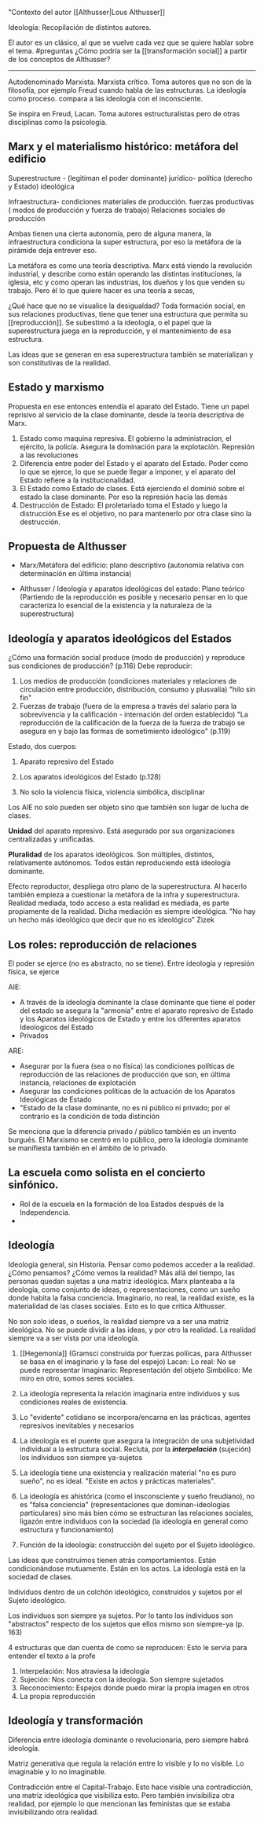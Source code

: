 "Contexto del autor [[Althusser|Lous Althusser]]

Ideología: Recopilación de distintos autores. 

El autor es un clásico, al que se vuelve cada vez que se quiere hablar sobre el tema. 
#preguntas ¿Cómo podría ser la [[transformación social]] a partir de los conceptos de Althusser?

---
Autodenominado Marxista. Marxista crítico. Toma autores que no son de la filosofía, por ejemplo Freud cuando habla de las estructuras. La ideología como proceso. compara a las ideología con el inconsciente. 

Se inspira en Freud, Lacan. Toma autores estructuralistas pero de otras disciplinas como la psicología. 


## Marx y el materialismo histórico: metáfora del edificio

Superestructure - (legitiman el poder dominante) jurídico- política (derecho y Estado)  ideológica

Infraestructura- condiciones materiales de producción. fuerzas productivas ( modos de producción y fuerza de trabajo) Relaciones sociales de producción



Ambas tienen una cierta autonomía, pero de alguna manera, la infraestructura condiciona la super estructura, por eso la metáfora de la pirámide deja entrever eso.

La metáfora es como una teoría descriptiva. Marx está viendo la revolución industrial, y describe como están operando las distintas instituciones, la iglesia, etc y como operan las industrias, los dueños y los que venden su trabajo. 
Pero él lo que quiere hacer es una teoría a secas, 


¿Qué hace que no se visualice la desigualdad?
Toda formación social, en sus relaciones productivas, tiene que tener una estructura que permita su [[reproducción]].  Se subestimó a la ideología, o el papel que la superestructura juega en la reproducción, y el mantenimiento de esa estructura.


Las ideas que se generan en esa superestructura también se materializan y son constitutivas de la realidad. 
## Estado y marxismo

Propuesta en ese entonces entendía el aparato del Estado. Tiene un papel reprisivo al servicio de la clase dominante, desde la teoría descriptiva de Marx. 
1. Estado como maquina represiva. El gobierno la administracion, el ejército, la policía. Asegura la dominación para la explotación. Represión a las revoluciones
2. Diferencia entre poder del Estado y el aparato del Estado. Poder como lo que se ejerce, lo que se puede llegar a imponer, y el aparato del Estado refiere a la institucionalidad. 
3. El Estado como Estado de clases. Está ejerciendo el dominió sobre el estado la clase dominante. Por eso la represión hacia las demás
4. Destrucción de Estado: El proletariado toma el Estado y luego la distrucción.Ese es el objetivo, no para mantenerlo por otra clase sino la destrucción.


## Propuesta de Althusser
* Marx/Metáfora del edificio: plano descriptivo (autonomía relativa con determinación en última instancia)

- Althusser / Ideología y aparatos ideológicos del estado: Plano teórico (Partiendo de la reproducción es posible y necesario pensar en lo que caracteriza lo esencial de la existencia y la naturaleza de la superestructura)

## Ideología y aparatos ideológicos del Estados

¿Cómo una formación social produce (modo de producción) y reproduce sus condiciones de producción? (p.116)
Debe reproducir:
1. Los medios de producción (condiciones materiales y relaciones de circulación entre producción, distribución, consumo y plusvalía)  "hilo sin fin" 
2. Fuerzas de trabajo (fuera de la empresa a través del salario para la sobrevivencia y la calificación - internación del orden establecido)
"La reproducción de la calificación de la fuerza de la fuerza de trabajo se asegura en y bajo las formas de sometimiento ideológico" (p.119)





Estado, dos cuerpos:
1. Aparato  represivo del Estado
2. Los aparatos ideológicos del Estado (p.128)

1. No solo la violencia física, violencia simbólica, disciplinar

Los AIE no solo pueden ser objeto sino que también son lugar de lucha de clases. 

**Unidad** del aparato represivo. Está asegurado por sus organizaciones centralizadas y unificadas.

**Pluralidad** de los aparatos ideológicos. Son múltiples, distintos, relativamente autónomos. Todos están reproduciendo está ideología dominante.


Efecto reproductor, despliega otro plano de la superestructura. Al hacerlo también empieza a cuestionar la metáfora de la infra y superestructura. 
Realidad mediada, todo acceso a esta realidad es mediada, es parte propiamente de la realidad. Dicha mediación es siempre ideológica. 
"No hay un hecho más ideológico que decir que no es ideológico" Zizek


## Los roles: reproducción de relaciones
El poder se ejerce (no es abstracto, no se tiene). Entre ideología y represión física, se ejerce 


AIE:
- A través de la ideología dominante la clase dominante que tiene el poder del estado se asegura la "armonía" entre el aparato represivo de Estado y los Aparatos ideológicos de Estado y entre los diferentes aparatos Ideologicos del Estado
- Privados

ARE:
- Asegurar por la fuera (sea o no física) las condiciones políticas de reproducción de las relaciones de producción que son, en última instancia, relaciones de explotación
- Asegurar las condiciones políticas de la actuación de los Aparatos Ideológicas de Estado
- "Estado de la clase dominante, no es ni público ni privado; por el contrario es la condición de toda distinción


Se menciona que la diferencia privado / público también es un invento burgués. El Marxismo se centró en lo público, pero la ideología dominante se manifiesta también en el ámbito de lo privado.



## La escuela como solista en el concierto sinfónico.


- Rol de la escuela en la formación de loa Estados después de la Independencia.
- 



## Ideología

Ideología general, sin Historia. Pensar como podemos acceder a la realidad. ¿Cómo pensamos? ¿Cómo vemos la realidad? Más allá del tiempo, las personas quedan sujetas a una matriz ideológica. 
Marx planteaba a la ideología, como conjunto de ideas, o representaciones, como un sueño donde habita la falsa conciencia. Imaginario, no real, la realidad existe, es la materialidad de las clases sociales. Esto es lo que critica Althusser.

No son solo ideas, o sueños, la realidad siempre va a ser una matriz ideológica. No se puede dividir a las ideas, y por otro la realidad. La realidad siempre va a ser vista por una ideología.


1. [[Hegemonía]] (Gramsci construida por fuerzas políicas, para Althusser se basa en el imaginario y la fase del espejo)
Lacan: 
   Lo real: No se puede representar
   Imaginario: Representación del objeto
   Simbólico: Me miro en otro, somos seres sociales. 

2. La ideología representa la relación imaginaria entre individuos y sus condiciones reales de existencia. 
3. Lo "evidente" cotidiano se incorpora/encarna en las prácticas, agentes represivos inevitables y necesarios
4. La ideología es el puente que asegura la integración de una subjetividad individual a la estructura social. Recluta, por la ___interpelación___ (sujeción) los individuos son siempre ya-sujetos
5. La ideología tiene una existencia y realización material "no es puro sueño", no es ideal. "Existe en actos y prácticas materiales".
6. La ideología es ahistórica (como el insconsciente y sueño freudiano), no es "falsa conciencia" (representaciones que dominan-ideologías particulares) sino más bien cómo se estructuran las relaciones sociales, ligazón entre individuos con la sociedad (la ideología en general como estructura y funcionamiento)
7. Función de la ideología: construcción del sujeto por el Sujeto ideológico.



Las ideas que construimos tienen atrás comportamientos. Están condicionándose mutuamente. Están en los actos. La ideología está en la sociedad de clases.

Individuos dentro de un colchón ideológico, construidos y sujetos por el Sujeto ideológico.


Los individuos son siempre ya sujetos. Por lo tanto los individuos son "abstractos" respecto de los sujetos que ellos mismo son siempre-ya (p. 163)



4 estructuras que dan cuenta de como se reproducen: Esto le servia para entender el texto a la profe
1. Interpelación: Nos atraviesa la ideología
2. Sujeción: Nos conecta con la ideología. Son siempre sujetados
3. Reconocimiento: Espejos donde puedo mirar la propia imagen en otros
4. La propia reproducción


## Ideología y transformación
Diferencia entre ideología dominante o revolucionaria, pero siempre habrá ideología. 

Matriz generativa que regula la relación entre lo visible y lo no visible. Lo imaginable y lo no imaginable.

Contradicción entre el Capital-Trabajo. Esto hace visible una contradicción, una matriz ideológica que visibiliza esto. Pero también invisibiliza otra realidad, por ejemplo lo que mencionan las feministas que se estaba invisibilizando otra realidad.



